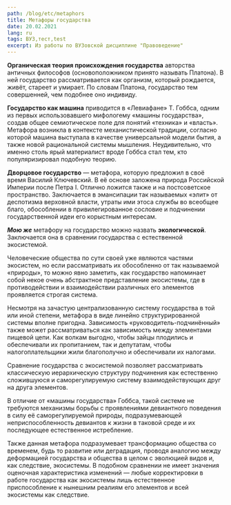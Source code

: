 ```yaml
---
path: /blog/etc/metaphors
title: Метафоры государства
date: 20.02.2021
lang: ru
tags: ВУЗ,тест,test
excerpt: Из работы по ВУЗовской дисциплине "Правоведение"
---
```


**Органическая теория происхождения государства** авторства античных философов
\(основоположником принято называть Платона\). В ней государство рассматривается
как организм, который рождается, живёт, стареет и умирает. По словам Платона,
государство тем совершенней, чем подобнее оно индивиду.

**Государство как машина** приводится в «Левиафане» Т. Гоббса, одним из первых
использовавшего мифологему «машины государства», создав общее семиотическое поле
для понятий «техника» и «власть». Метафора возникла в контексте механистической
традиции, согласно которой машина выступала в качестве универсальной модели
бытия, а также новой рациональной системы мышления. Неудивительно, что именно
столь ярый материалист вроде Гоббса стал тем, кто популяризировал подобную
теорию.

**Дворцовое государство** — метафора, которую предложил в своё время Василий
Ключевский. В её основе заложена природа Российской Империи после Петра I.
Отлично ложится также и на постсоветское пространство. Заключается в эмансипации
так называемых «элит» от деспотизма верховной власти, утраты ими этоса службы во
всеобщее благо, обособлении в привилегированное сословие и подчинении
государственной идеи его корыстным интересам.

**_Мою же_** метафору на государство можно назвать **экологической**.
Заключается она в сравнении государства с естественной экосистемой.

Человеческие общества по сути своей уже являются частями экосистем, но если
рассматривать их обособленно от так называемой «природы», то можно явно
заметить, как государство напоминает собой некое очень абстрактное представление
экосистемы, где в противодействии и взаимодействии различных его элементов
проявляется строгая система.

Несмотря на зачастую централизованную систему государства в той или иной
степени, метафора в виде линейно структурированной системы вполне пригодна.
Зависимость «руководитель\-подчинённый» также может рассматриваться как
зависимость между элементами пищевой цепи. Как волкам выгодно, чтобы зайцы
плодились и обеспечивали их пропитанием, так и депутатам, чтобы
налогоплательщики жили благополучно и обеспечивали их налогами.

Сравнение государства с экосистемой позволяет рассматривать классическую
иерархическую структуру подчинения как естественно сложившуюся и
саморегулируемую систему взаимодействующих друг на друга элементов.

В отличие от «машины государства» Гоббса, такой системе не требуются механизмы
борьбы с проявлениями девиантного поведения в силу её саморегулируемой природы,
подразумевающей неприспособленность девиантов к жизни в таковой среде и их
последующее естественное истребление.

Также данная метафора подразумевает трансформацию общества со временем, будь то
развитие или деградация, проводя аналогию между деформацией государства и
общества в целом с эволюцией видов и, как следствие, экосистемы. В подобном
сравнении не имеет значения оценочная характеристика изменений — любые
корректировки в работе государства как экосистемы лишь естественное
приспособление к нынешним реалиям его элементов и всей экосистемы как следствие.
